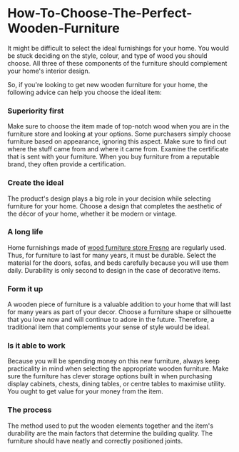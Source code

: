 # How-To-Choose-The-Perfect-Wooden-Furniture


It might be difficult to select the ideal furnishings for your home. You would be stuck deciding on the style, colour, and type of wood you should choose. All three of these components of the furniture should complement your home's interior design.

So, if you're looking to get new wooden furniture for your home, the following advice can help you choose the ideal item:

### Superiority first
Make sure to choose the item made of top-notch wood when you are in the furniture store and looking at your options. Some purchasers simply choose furniture based on appearance, ignoring this aspect. Make sure to find out where the stuff came from and where it came from. Examine the certificate that is sent with your furniture. When you buy furniture from a reputable brand, they often provide a certification.

### Create the ideal
The product's design plays a big role in your decision while selecting furniture for your home. Choose a design that completes the aesthetic of the décor of your home, whether it be modern or vintage.

### A long life
Home furnishings made of <a href="https://designsinoak.com/">wood furniture store Fresno</a> are regularly used. Thus, for furniture to last for many years, it must be durable. Select the material for the doors, sofas, and beds carefully because you will use them daily. Durability is only second to design in the case of decorative items.

### Form it up
A wooden piece of furniture is a valuable addition to your home that will last for many years as part of your decor. Choose a furniture shape or silhouette that you love now and will continue to adore in the future. Therefore, a traditional item that complements your sense of style would be ideal.

### Is it able to work
Because you will be spending money on this new furniture, always keep practicality in mind when selecting the appropriate wooden furniture. Make sure the furniture has clever storage options built in when purchasing display cabinets, chests, dining tables, or centre tables to maximise utility. You ought to get value for your money from the item.

### The process
The method used to put the wooden elements together and the item's durability are the main factors that determine the building quality. The furniture should have neatly and correctly positioned joints.
